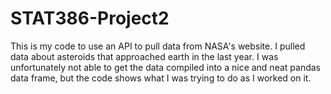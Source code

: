 # STAT386-Project2
This is my code to use an API to pull data from NASA's website. I pulled data about asteroids that approached earth in the last year. I was unfortunately not able to get the data compiled into a nice and neat pandas data frame, but the code shows what I was trying to do as I worked on it.
